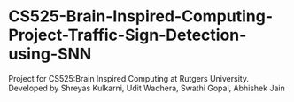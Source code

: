 # CS525-Brain-Inspired-Computing-Project-Traffic-Sign-Detection-using-SNN #

Project for CS525:Brain Inspired Computing at Rutgers University. Developed by Shreyas Kulkarni, Udit Wadhera, Swathi Gopal, Abhishek Jain
